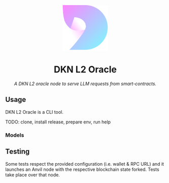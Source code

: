 <p align="center">
  <img src="https://raw.githubusercontent.com/firstbatchxyz/dria-js-client/master/logo.svg" alt="logo" width="142">
</p>

<p align="center">
  <h1 align="center">
    DKN L2 Oracle
  </h1>
  <p align="center">
    <i>A DKN L2 oracle node to serve LLM requests from smart-contracts.</i>
  </p>
</p>

## Usage

DKN L2 Oracle is a CLI tool.

TODO: clone, install release, prepare env, run help

### Models

## Testing

Some tests respect the provided configuration (i.e. wallet & RPC URL) and it launches an Anvil node with the respective blockchain state forked. Tests take place over that node.
